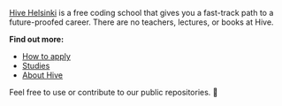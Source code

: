 [Hive Helsinki](https://www.hive.fi/) is a free coding school that gives you a fast-track path to a future-proofed career. There are no teachers, lectures, or books at Hive.

**Find out more:**
- [How to apply](https://www.hive.fi/en/how-to-apply/)
- [Studies](https://www.hive.fi/en/studies/)
- [About Hive](https://www.hive.fi/en/about-hive/)

Feel free to use or contribute to our public repositories. 👋
